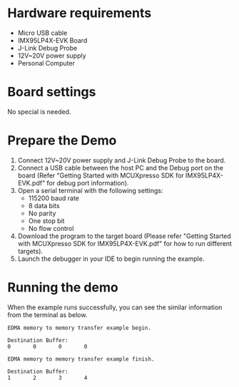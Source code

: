Hardware requirements
=====================
- Micro USB cable
- IMX95LP4X-EVK Board
- J-Link Debug Probe
- 12V~20V power supply
- Personal Computer

Board settings
==============
No special is needed.

Prepare the Demo
================
1.  Connect 12V~20V power supply and J-Link Debug Probe to the board.
2.  Connect a USB cable between the host PC and the Debug port on the board (Refer "Getting Started with MCUXpresso SDK for IMX95LP4X-EVK.pdf" for debug port information).
3.  Open a serial terminal with the following settings:
    - 115200 baud rate
    - 8 data bits
    - No parity
    - One stop bit
    - No flow control
4.  Download the program to the target board (Please refer "Getting Started with MCUXpresso SDK for IMX95LP4X-EVK.pdf" for how to run different targets).
5.  Launch the debugger in your IDE to begin running the example.

Running the demo
================
When the example runs successfully, you can see the similar information from the terminal as below.
~~~~~~~~~~~~~~~~~~~~~
EDMA memory to memory transfer example begin.

Destination Buffer:
0       0       0       0

EDMA memory to memory transfer example finish.

Destination Buffer:
1       2       3       4
~~~~~~~~~~~~~~~~~~~~~


